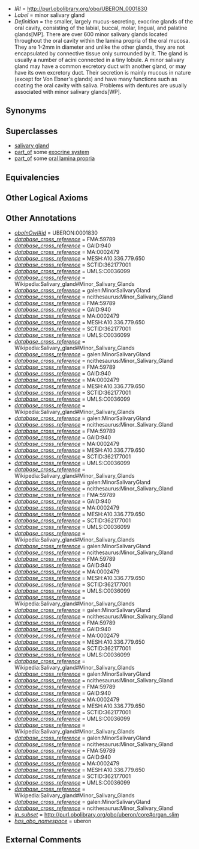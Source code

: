  * *IRI* = http://purl.obolibrary.org/obo/UBERON_0001830
 * *Label* = minor salivary gland
 * *Definition* = the smaller, largely mucus-secreting, exocrine glands of the oral cavity, consisting of the labial, buccal, molar, lingual, and palatine glands[MP]. There are over 600 minor salivary glands located throughout the oral cavity within the lamina propria of the oral mucosa. They are 1-2mm in diameter and unlike the other glands, they are not encapsulated by connective tissue only surrounded by it. The gland is usually a number of acini connected in a tiny lobule. A minor salivary gland may have a common excretory duct with another gland, or may have its own excretory duct. Their secretion is mainly mucous in nature (except for Von Ebner's glands) and have many functions such as coating the oral cavity with saliva. Problems with dentures are usually associated with minor salivary glands[WP].

## Synonyms


## Superclasses

 * [salivary gland](../../UBERON/44/UBERON_0001044.md)
 * [part_of](../../BFO/50/BFO_0000050.md) some [exocrine system](../../UBERON/30/UBERON_0002330.md)
 * [part_of](../../BFO/50/BFO_0000050.md) some [oral lamina propria](../../UBERON/34/UBERON_0005334.md)

## Equivalencies


## Other Logical Axioms


## Other Annotations

 * *[oboInOwl#id](../../id/oboInOwl#id.md)* = UBERON:0001830
 * *[database_cross_reference](../../ef/oboInOwl#hasDbXref.md)* = FMA:59789
 * *[database_cross_reference](../../ef/oboInOwl#hasDbXref.md)* = GAID:940
 * *[database_cross_reference](../../ef/oboInOwl#hasDbXref.md)* = MA:0002479
 * *[database_cross_reference](../../ef/oboInOwl#hasDbXref.md)* = MESH:A10.336.779.650
 * *[database_cross_reference](../../ef/oboInOwl#hasDbXref.md)* = SCTID:362177001
 * *[database_cross_reference](../../ef/oboInOwl#hasDbXref.md)* = UMLS:C0036099
 * *[database_cross_reference](../../ef/oboInOwl#hasDbXref.md)* = Wikipedia:Salivary_gland#Minor_Salivary_Glands
 * *[database_cross_reference](../../ef/oboInOwl#hasDbXref.md)* = galen:MinorSalivaryGland
 * *[database_cross_reference](../../ef/oboInOwl#hasDbXref.md)* = ncithesaurus:Minor_Salivary_Gland
 * *[database_cross_reference](../../ef/oboInOwl#hasDbXref.md)* = FMA:59789
 * *[database_cross_reference](../../ef/oboInOwl#hasDbXref.md)* = GAID:940
 * *[database_cross_reference](../../ef/oboInOwl#hasDbXref.md)* = MA:0002479
 * *[database_cross_reference](../../ef/oboInOwl#hasDbXref.md)* = MESH:A10.336.779.650
 * *[database_cross_reference](../../ef/oboInOwl#hasDbXref.md)* = SCTID:362177001
 * *[database_cross_reference](../../ef/oboInOwl#hasDbXref.md)* = UMLS:C0036099
 * *[database_cross_reference](../../ef/oboInOwl#hasDbXref.md)* = Wikipedia:Salivary_gland#Minor_Salivary_Glands
 * *[database_cross_reference](../../ef/oboInOwl#hasDbXref.md)* = galen:MinorSalivaryGland
 * *[database_cross_reference](../../ef/oboInOwl#hasDbXref.md)* = ncithesaurus:Minor_Salivary_Gland
 * *[database_cross_reference](../../ef/oboInOwl#hasDbXref.md)* = FMA:59789
 * *[database_cross_reference](../../ef/oboInOwl#hasDbXref.md)* = GAID:940
 * *[database_cross_reference](../../ef/oboInOwl#hasDbXref.md)* = MA:0002479
 * *[database_cross_reference](../../ef/oboInOwl#hasDbXref.md)* = MESH:A10.336.779.650
 * *[database_cross_reference](../../ef/oboInOwl#hasDbXref.md)* = SCTID:362177001
 * *[database_cross_reference](../../ef/oboInOwl#hasDbXref.md)* = UMLS:C0036099
 * *[database_cross_reference](../../ef/oboInOwl#hasDbXref.md)* = Wikipedia:Salivary_gland#Minor_Salivary_Glands
 * *[database_cross_reference](../../ef/oboInOwl#hasDbXref.md)* = galen:MinorSalivaryGland
 * *[database_cross_reference](../../ef/oboInOwl#hasDbXref.md)* = ncithesaurus:Minor_Salivary_Gland
 * *[database_cross_reference](../../ef/oboInOwl#hasDbXref.md)* = FMA:59789
 * *[database_cross_reference](../../ef/oboInOwl#hasDbXref.md)* = GAID:940
 * *[database_cross_reference](../../ef/oboInOwl#hasDbXref.md)* = MA:0002479
 * *[database_cross_reference](../../ef/oboInOwl#hasDbXref.md)* = MESH:A10.336.779.650
 * *[database_cross_reference](../../ef/oboInOwl#hasDbXref.md)* = SCTID:362177001
 * *[database_cross_reference](../../ef/oboInOwl#hasDbXref.md)* = UMLS:C0036099
 * *[database_cross_reference](../../ef/oboInOwl#hasDbXref.md)* = Wikipedia:Salivary_gland#Minor_Salivary_Glands
 * *[database_cross_reference](../../ef/oboInOwl#hasDbXref.md)* = galen:MinorSalivaryGland
 * *[database_cross_reference](../../ef/oboInOwl#hasDbXref.md)* = ncithesaurus:Minor_Salivary_Gland
 * *[database_cross_reference](../../ef/oboInOwl#hasDbXref.md)* = FMA:59789
 * *[database_cross_reference](../../ef/oboInOwl#hasDbXref.md)* = GAID:940
 * *[database_cross_reference](../../ef/oboInOwl#hasDbXref.md)* = MA:0002479
 * *[database_cross_reference](../../ef/oboInOwl#hasDbXref.md)* = MESH:A10.336.779.650
 * *[database_cross_reference](../../ef/oboInOwl#hasDbXref.md)* = SCTID:362177001
 * *[database_cross_reference](../../ef/oboInOwl#hasDbXref.md)* = UMLS:C0036099
 * *[database_cross_reference](../../ef/oboInOwl#hasDbXref.md)* = Wikipedia:Salivary_gland#Minor_Salivary_Glands
 * *[database_cross_reference](../../ef/oboInOwl#hasDbXref.md)* = galen:MinorSalivaryGland
 * *[database_cross_reference](../../ef/oboInOwl#hasDbXref.md)* = ncithesaurus:Minor_Salivary_Gland
 * *[database_cross_reference](../../ef/oboInOwl#hasDbXref.md)* = FMA:59789
 * *[database_cross_reference](../../ef/oboInOwl#hasDbXref.md)* = GAID:940
 * *[database_cross_reference](../../ef/oboInOwl#hasDbXref.md)* = MA:0002479
 * *[database_cross_reference](../../ef/oboInOwl#hasDbXref.md)* = MESH:A10.336.779.650
 * *[database_cross_reference](../../ef/oboInOwl#hasDbXref.md)* = SCTID:362177001
 * *[database_cross_reference](../../ef/oboInOwl#hasDbXref.md)* = UMLS:C0036099
 * *[database_cross_reference](../../ef/oboInOwl#hasDbXref.md)* = Wikipedia:Salivary_gland#Minor_Salivary_Glands
 * *[database_cross_reference](../../ef/oboInOwl#hasDbXref.md)* = galen:MinorSalivaryGland
 * *[database_cross_reference](../../ef/oboInOwl#hasDbXref.md)* = ncithesaurus:Minor_Salivary_Gland
 * *[database_cross_reference](../../ef/oboInOwl#hasDbXref.md)* = FMA:59789
 * *[database_cross_reference](../../ef/oboInOwl#hasDbXref.md)* = GAID:940
 * *[database_cross_reference](../../ef/oboInOwl#hasDbXref.md)* = MA:0002479
 * *[database_cross_reference](../../ef/oboInOwl#hasDbXref.md)* = MESH:A10.336.779.650
 * *[database_cross_reference](../../ef/oboInOwl#hasDbXref.md)* = SCTID:362177001
 * *[database_cross_reference](../../ef/oboInOwl#hasDbXref.md)* = UMLS:C0036099
 * *[database_cross_reference](../../ef/oboInOwl#hasDbXref.md)* = Wikipedia:Salivary_gland#Minor_Salivary_Glands
 * *[database_cross_reference](../../ef/oboInOwl#hasDbXref.md)* = galen:MinorSalivaryGland
 * *[database_cross_reference](../../ef/oboInOwl#hasDbXref.md)* = ncithesaurus:Minor_Salivary_Gland
 * *[database_cross_reference](../../ef/oboInOwl#hasDbXref.md)* = FMA:59789
 * *[database_cross_reference](../../ef/oboInOwl#hasDbXref.md)* = GAID:940
 * *[database_cross_reference](../../ef/oboInOwl#hasDbXref.md)* = MA:0002479
 * *[database_cross_reference](../../ef/oboInOwl#hasDbXref.md)* = MESH:A10.336.779.650
 * *[database_cross_reference](../../ef/oboInOwl#hasDbXref.md)* = SCTID:362177001
 * *[database_cross_reference](../../ef/oboInOwl#hasDbXref.md)* = UMLS:C0036099
 * *[database_cross_reference](../../ef/oboInOwl#hasDbXref.md)* = Wikipedia:Salivary_gland#Minor_Salivary_Glands
 * *[database_cross_reference](../../ef/oboInOwl#hasDbXref.md)* = galen:MinorSalivaryGland
 * *[database_cross_reference](../../ef/oboInOwl#hasDbXref.md)* = ncithesaurus:Minor_Salivary_Gland
 * *[database_cross_reference](../../ef/oboInOwl#hasDbXref.md)* = FMA:59789
 * *[database_cross_reference](../../ef/oboInOwl#hasDbXref.md)* = GAID:940
 * *[database_cross_reference](../../ef/oboInOwl#hasDbXref.md)* = MA:0002479
 * *[database_cross_reference](../../ef/oboInOwl#hasDbXref.md)* = MESH:A10.336.779.650
 * *[database_cross_reference](../../ef/oboInOwl#hasDbXref.md)* = SCTID:362177001
 * *[database_cross_reference](../../ef/oboInOwl#hasDbXref.md)* = UMLS:C0036099
 * *[database_cross_reference](../../ef/oboInOwl#hasDbXref.md)* = Wikipedia:Salivary_gland#Minor_Salivary_Glands
 * *[database_cross_reference](../../ef/oboInOwl#hasDbXref.md)* = galen:MinorSalivaryGland
 * *[database_cross_reference](../../ef/oboInOwl#hasDbXref.md)* = ncithesaurus:Minor_Salivary_Gland
 * *[in_subset](../../et/oboInOwl#inSubset.md)* = http://purl.obolibrary.org/obo/uberon/core#organ_slim
 * *[has_obo_namespace](../../ce/oboInOwl#hasOBONamespace.md)* = uberon

## External Comments

